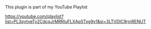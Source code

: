 This plugin is part of my YouTube Playlist

https://youtube.com/playlist?list=PL3oytveTy2CdcqJrMRRIuFLXAp5Txg9v1&si=3LTVDlC9rjnRENUT
